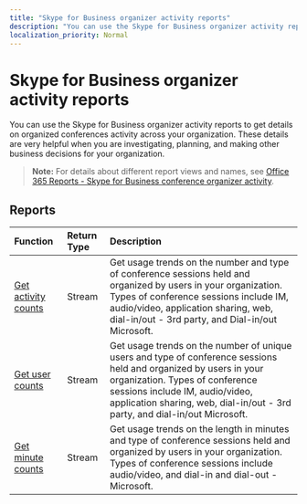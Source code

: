 ```yaml
---
title: "Skype for Business organizer activity reports"
description: "You can use the Skype for Business organizer activity reports to get details on organized conferences activity across your organization. These details are very helpful when you are investigating, planning, and making other business decisions for your organization."
localization_priority: Normal
---
```


# Skype for Business organizer activity reports

You can use the Skype for Business organizer activity reports to get details on organized conferences activity across your organization. These details are very helpful when you are investigating, planning, and making other business decisions for your organization.

> **Note:** For details about different report views and names, see [Office 365 Reports - Skype for Business conference organizer activity](https://support.office.com/client/Skype-for-Business-Online-conference-organized-activity-03a255d4-0e1d-4b24-b73d-7a62fae36254).

## Reports

| Function                                 | Return Type | Description                              |
| :--------------------------------------- | :---------- | :--------------------------------------- |
| [Get activity counts](../api/reportroot-getskypeforbusinessorganizeractivitycounts.md) | Stream      | Get usage trends on the number and type of conference sessions held and organized by users in your organization. Types of conference sessions include IM, audio/video, application sharing, web, dial-in/out - 3rd party, and Dial-in/out Microsoft. |
| [Get user counts](../api/reportroot-getskypeforbusinessorganizeractivityusercounts.md) | Stream      | Get usage trends on the number of unique users and type of conference sessions held and organized by users in your organization. Types of conference sessions include IM, audio/video, application sharing, web, dial-in/out - 3rd party, and dial-in/out Microsoft. |
| [Get minute counts](../api/reportroot-getskypeforbusinessorganizeractivityminutecounts.md) | Stream      | Get usage trends on the length in minutes and type of conference sessions held and organized by users in your organization. Types of conference sessions include audio/video, and dial-in and dial-out - Microsoft. |
